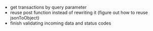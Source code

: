 
- get transactions by query parameter
- reuse post function instead of rewriting it (figure out how to reuse jsonToObject)
- finish validating incoming data and status codes
